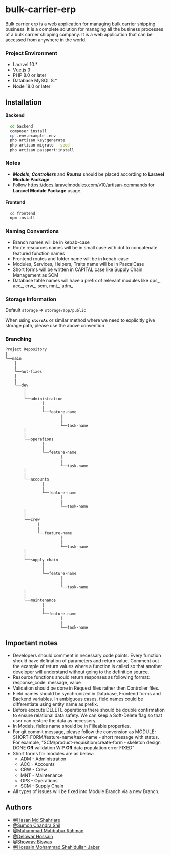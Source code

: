 # bulk-carrier-erp

Bulk carrier erp is a web application for managing bulk carrier shipping business.
It is a complete solution for managing all the business processes of a bulk carrier shipping company.
It is a web application that can be accessed from anywhere in the world.

### Project Environment

- Laravel 10.*
- Vue.js 3
- PHP 8.0 or later
- Database MySQL 8.*
- Node 18.0 or later

## Installation

#### Backend
```bash
  cd backend
  composer install
  cp .env.example .env
  php artisan key:generate
  php artisan migrate --seed
  php artisan passport:install
```
### Notes

-   **_Models_**, **_Controllers_** and **_Routes_** should be placed according to **Laravel Module Package**.
-   Follow https://docs.laravelmodules.com/v10/artisan-commands for **Laravel Module Package** usage.
  
#### Frontend
```bash
  cd frontend
  npm install
```

### Naming Conventions

- Branch names will be in kebab-case 
- Route resources names will be in small case with dot to concatenate featured function names
- Frontend routes and folder name will be in kebab-case
- Modules, Services, Helpers, Traits name will be in PascalCase 
- Short forms will be written in CAPITAL case like Supply Chain Management as SCM
- Database table names will have a prefix of relevant modules like ops_, acc_, crw_, scm, mnt_, adm_


### Storage Information

Default `storage` => `storage/app/public`

When using **`storeAs`** or similar method where we need to explicitly give storage path, please use the above convention

### Branching

```
Project Repository
|
└──main
    |
    |
    └──hot-fixes
    |
    |
    └──dev
        |
        |
        └──administration
                |
                |
                └──feature-name  
                        |
                        |
                        └──task-name       
        |
        |
        └──operations
                |
                |
                └──feature-name
                        |
                        |
                        └──task-name
        |
        |
        └──accounts
                |
                |
                └──feature-name
                        |
                        |
                        └──task-name
        |
        |
        └──crew
              |
              |
              └──feature-name
                        |
                        |
                        └──task-name
        |
        |
        └──supply-chain
                |
                |
                └──feature-name
                        |
                        |
                        └──task-name
        |
        |
        └──maintenance
                |
                |
                └──feature-name
                        |
                        |
                        └──task-name
```
## Important notes

- Developers should comment in necessary code points. Every function should have defination of parameters and return value. Comment out the example of return values where a function is called so that another developer will understand without going to the definition source. 
- Resource functions should return responses as following format: response_code, message, value
- Validation should be done in Request files rather then Controller files.
- Field names should be synchronized in Database, Frontend forms and Backend variables. In ambiguous cases, field names could be differentiate using entity name as prefix.
- Before execute DELETE operations there should be double confirmation to ensure relational data safety. We can keep a Soft-Delete flag so that user can restore the data as necessery.
- In Models, fields name should be in Filleable properties.
- For git commit message, please follow the convension as MODULE-SHORT-FORM/feature-name/task-name - short message with status. For example, "SCM/product-requisition/create-form - skeleton design DONE **OR** validation WIP **OR** data population error FIXED"
- Short forms for modules are as below:
  - ADM - Administration
  - ACC - Accounts
  - CRW - Crew
  - MNT - Maintenance
  - OPS - Operations
  - SCM - Supply Chain
- All types of issues will be fixed into Module Branch via a new Branch.

## Authors

- [@Hasan Md Shahriare](https://github.com/hasashah)
- [@Sumon Chandra Shil](https://www.github.com/sumonchandrashil)
- [@Muhammad Mahbubur Rahman](https://github.com/mahbub-magnetism)
- [@Delowar Hossain](https://www.github.com/illusionist3886)
- [@Showrav Biswas](https://github.com/Showrav-Biswas-Mtech)
- [@Hossain Mohammad Shahidullah Jaber](https://github.com/jaberWiki)

